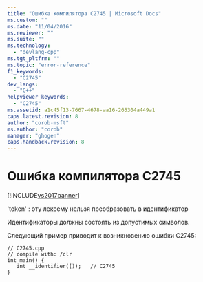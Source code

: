 ```yaml
---
title: "Ошибка компилятора C2745 | Microsoft Docs"
ms.custom: ""
ms.date: "11/04/2016"
ms.reviewer: ""
ms.suite: ""
ms.technology: 
  - "devlang-cpp"
ms.tgt_pltfrm: ""
ms.topic: "error-reference"
f1_keywords: 
  - "C2745"
dev_langs: 
  - "C++"
helpviewer_keywords: 
  - "C2745"
ms.assetid: a1c45f13-7667-4678-aa16-265304a449a1
caps.latest.revision: 8
author: "corob-msft"
ms.author: "corob"
manager: "ghogen"
caps.handback.revision: 8
---
```

# Ошибка компилятора C2745
[!INCLUDE[vs2017banner](../../assembler/inline/includes/vs2017banner.md)]

'token' : эту лексему нельзя преобразовать в идентификатор  
  
 Идентификаторы должны состоять из допустимых символов.  
  
 Следующий пример приводит к возникновению ошибки C2745:  
  
```  
// C2745.cpp  
// compile with: /clr  
int main() {  
   int __identifier([));   // C2745  
}  
```